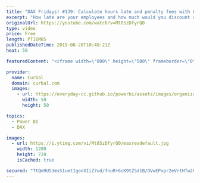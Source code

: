 ```yaml
---
title: "DAX Fridays! #139: Calculate hours late and penalty fees with QUOTIENT, MODE and TIMEVALUE"
excerpt: "How late are your employees and how much would you discount of the payroll if you had a 2$ fee for each 15 min late? Learn how to do this is DAX and power bi. #daxfridays #curbal #powerbi  This is how to do it in excel: ExcelIsFun Magic trick 885: https://www.youtube.com/watch?v=YPEeLMvdgpo  To DAX all"
originalUrl: https://youtube.com/watch?v=Mt8SzDfyrQ0
type: video
price: Free
length: PT16M8S
publishedDateTime: 2019-08-28T10:48:21Z
heat: 50

featuredContent: "<iframe width=\"800\" height=\"500\" frameborder=\"0\" src=\"https://www.youtube.com/embed/Mt8SzDfyrQ0\" allow=\"accelerometer; autoplay; encrypted-media; gyroscope; picture-in-picture\" allowfullscreen></iframe>"

provider:
  name: Curbal
  domain: curbal.com
  images:
    - url: https://everyday-cc.github.io/powerbi/assets/images/organizations/curbal.com-50x50.jpg
      width: 50
      height: 50

topics:
  - Power BI
  - DAX

images:
  - url: https://i.ytimg.com/vi/Mt8SzDfyrQ0/maxresdefault.jpg
    width: 1280
    height: 720
    isCached: true

secured: "TtQm9US3ms51umtIgonXIiZ7ud/fnuR+6cK9tZSd1B/OVwEPxpr2eVrtHTw2QUcWn7Jco7+z4ozF3bwLx0GQGvN7Ugm+Lum0c0bZsJy+DzXatB6sSpoWJkbD4zJ4gNpxlafECEhHiSjrmllZY+TBquFDXJJeTZNiKxws4AnX6FQSU3eMqx0oKF+t7pKYYcGeyzOCKi/wvQdOIYjOfJ9OiYoafh9SV4K8k08JltC/+PZXkil5+6zaDsfs6FPGd/qazfg3V/GHLf5ZwwbNhw9vH9hOVTeglkAwA0kcAi+6EKarA9iIS7jLPtyKqX9gpCbnWP+B/F+oZTEO+EFDSxRN5gSfQ+/ouZ7U7j+FhnHt+AZWpQcVs1nMWV6fEhKlaRAkMKqkJvYxTwyTAiiTR1M2OnwuG49XY6YMFD9PmYMG2KE=;KAZT8TqQN7HM9+Cb05GM3Q=="
---
```


